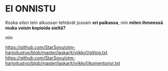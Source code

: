 # EI ONNISTU

Koska *eilen* tein alkuosan tehtävät jossain **eri paikassa**, niin **miten ihmeessä muka voisin kopioida sieltä?**


_niin_

https://github.com/StarSovu/otm-harjoitustyo/blob/master/laskarit/viikko1/gitlog.txt
https://github.com/StarSovu/otm-harjoitustyo/blob/master/laskarit/viikko1/komentorivi.txt

